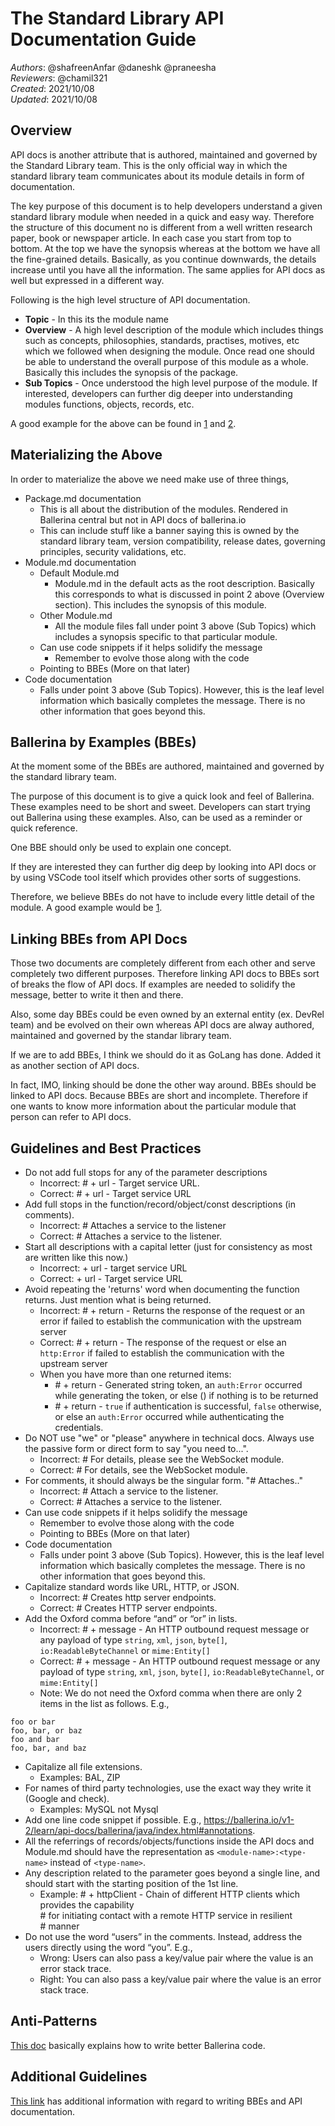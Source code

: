 # The Standard Library API Documentation Guide

_Authors_: @shafreenAnfar @daneshk @praneesha  
_Reviewers_: @chamil321  
_Created_: 2021/10/08  
_Updated_: 2021/10/08

## Overview

API docs is another attribute that is authored, maintained and governed by the Standard Library team. This is the only official way in which the standard library team communicates about its module details in form of documentation. 

The key purpose of this document is to help developers understand a given standard library module when needed in a quick and easy way. Therefore the structure of this document no is different from a well written research paper, book or newspaper article. In each case you start from top to bottom. At the top we have the synopsis whereas at the bottom we have all the fine-grained details. Basically, as you continue downwards, the details increase until you have all the information. The same applies for API docs as well but expressed in a different way.

Following is the high level structure of API documentation.

- **Topic** - In this its the module name
- **Overview** - A high level description of the module which includes things such as concepts, philosophies, standards, practises, motives, etc which we followed when designing the module. Once read one should be able to understand the overall purpose of this module as a whole. Basically this includes the synopsis of the package. 
- **Sub Topics** - Once understood the high level purpose of the module. If interested,  developers can further dig deeper into understanding modules functions, objects, records, etc.

A good example for the above can be found in [1](https://pkg.go.dev/regexp#example_) and [2](https://docs.oracle.com/javase/7/docs/api/).

## Materializing the Above

In order to materialize the above we need make use of three things,

-  Package.md documentation 
   -  This is all about the distribution of the modules. Rendered in Ballerina central but not in API docs of ballerina.io 
   -  This can include stuff like a banner saying this is owned by the standard library team, version compatibility, release dates, governing principles, security validations, etc.
- Module.md documentation 
   -  Default Module.md 
       - Module.md in the default acts as the root description. Basically this corresponds to what is discussed in point 2 above (Overview section). This includes the synopsis of this module. 
   -  Other Module.md 
      -  All the module files fall under point 3 above (Sub Topics) which includes a synopsis specific to that particular module.
   - Can use code snippets if it helps solidify the message
       - Remember to evolve those along with the code
   -  Pointing to BBEs  (More on that later)
- Code documentation 
   -  Falls under point 3 above (Sub Topics). However, this is the leaf level information which basically completes the message. There is no other information that goes beyond this.



## Ballerina by Examples (BBEs)

At the moment some of the BBEs are authored, maintained and governed by the standard library team.

The purpose of this document is to give a quick look and feel of Ballerina. These examples need to be short and sweet. Developers can start trying out Ballerina using these examples. Also, can be used as a reminder or quick reference.

One BBE should only be used to explain one concept.

If they are interested they can further dig deep by looking into API docs or by using VSCode tool itself which provides other sorts of suggestions.

Therefore, we believe BBEs do not have to include every little detail of the module. A good example would be [1](https://ballerina.io/learn/by-example/udp-client.html). 

## Linking BBEs from API Docs

Those two documents are completely different from each other and serve completely two different purposes. Therefore linking API docs to BBEs sort of breaks the flow of API docs. 
If examples are needed to solidify the message, better to write it then and there.

Also, some day BBEs could be even owned by an external entity (ex. DevRel team) and be evolved on their own whereas API docs are alway authored, maintained and governed by the standar library team.

If we are to add BBEs, I think we should do it as GoLang has done. Added it as another section of API docs.

In fact, IMO, linking should be done the other way around. BBEs should be linked to API docs. Because BBEs are short and incomplete. Therefore if one wants to know more information about the particular module that person can refer to API docs.  

## Guidelines and Best Practices
- Do not add full stops for any of the parameter descriptions
  - Incorrect: # + url - Target service URL.
  - Correct:   # + url - Target service URL
- Add full stops in the function/record/object/const descriptions (in comments).
  -  Incorrect: # Attaches a service to the listener
  -  Correct:   # Attaches a service to the listener.
- Start all descriptions  with a capital letter (just for consistency as most are written like this now.)
  -  Incorrect: + url - target service URL
  -  Correct:   + url - Target service URL
-  Avoid repeating the 'returns' word when documenting the function returns. Just mention what is being returned.
    -  Incorrect:   \# + return - Returns the response of the request or an error if failed to establish the communication with the upstream server 
    -  Correct:   # + return - The response of the request or else an `http:Error` if failed to establish the communication with the upstream server
   -  When you have more than one returned items:
      -  \# + return - Generated string token,  an `auth:Error` occurred while generating the token, or else () if nothing is to be returned
      -  \# + return - `true` if authentication is successful, `false` otherwise, or else an `auth:Error` occurred while authenticating the credentials.
-  Do NOT use "we" or "please" anywhere in technical docs. Always use the passive form or direct form to say "you need to...".
   -  Incorrect: # For details, please see the WebSocket module.
   -  Correct:   # For details, see the WebSocket module.
-  For comments, it should always be the singular form. "# Attaches.."
   -  Incorrect: # Attach a service to the listener.
   -  Correct:   # Attaches a service to the listener.
-  Can use code snippets if it helps solidify the message
    - Remember to evolve those along with the code
    - Pointing to BBEs  (More on that later)
- Code documentation 
   -  Falls under point 3 above (Sub Topics). However, this is the leaf level information which basically completes the message. There is no other information that goes beyond this.
-  Capitalize standard words like URL, HTTP, or JSON.
   -  Incorrect: # Creates http server endpoints.
   -  Correct:   # Creates HTTP server endpoints.
-  Add the Oxford comma before “and” or “or” in lists.
   -  Incorrect: # + message - An HTTP outbound request message or any payload of type `string`, `xml`, `json`, `byte[]`, `io:ReadableByteChannel` or `mime:Entity[]`
   -  Correct: # + message - An HTTP outbound request message or any payload of type `string`, `xml`, `json`, `byte[]`, `io:ReadableByteChannel`, or `mime:Entity[]`
   -  Note: We do not need the Oxford comma when there are only 2 items in the list as follows. E.g.,

```
foo or bar
foo, bar, or baz
foo and bar
foo, bar, and baz
```
-  Capitalize all file extensions.
   -  Examples: BAL, ZIP
-  For names of third party technologies, use the exact way they write it (Google and check). 
   -  Examples: MySQL not Mysql 
-  Add one line code snippet if possible. E.g., https://ballerina.io/v1-2/learn/api-docs/ballerina/java/index.html#annotations.
-  All the referrings of records/objects/functions inside the API docs and Module.md should have the representation as `<module-name>:<type-name>` instead of `<type-name>`.
-  Any description related to the parameter goes beyond a single line, and should start with the starting position of the 1st line.
   - Example: # + httpClient - Chain of different HTTP clients which provides the capability   
    \# 		   for initiating contact with a remote HTTP service in resilient  
    \# 		   manner
-  Do not use the word “users” in the comments. Instead, address the users directly using the word “you”. E.g.,
   -  Wrong: Users can also pass a key/value pair where the value is an error stack trace.
   -  Right: You can also pass a key/value pair where the value is an error stack trace.

## Anti-Patterns
[This doc](https://docs.google.com/document/d/1y6QVqaZzZt9jMpYV4jP5WRS_W_KoC4y40Uuoh1ALu8E/edit?usp=sharing) basically explains how to write better Ballerina code.

## Additional Guidelines 

[This link](https://github.com/ballerina-platform/ballerina-distribution/blob/master/doc-guidelines.md#ballerina-by-examples-guidelines) has additional information with regard to writing BBEs and API documentation.

